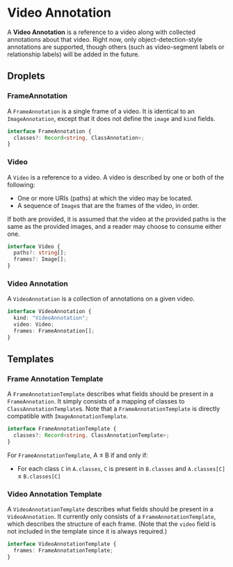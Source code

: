 # Video Annotation

A **Video Annotation** is a reference to a video along with collected annotations about that video.  Right now, only object-detection-style annotations are supported, though others (such as video-segment labels or relationship labels) will be added in the future.

## Droplets

### FrameAnnotation

A `FrameAnnotation` is a single frame of a video.  It is identical to an `ImageAnnotation`, except that it does not define the `image` and `kind` fields.

```ts
interface FrameAnnotation {
  classes?: Record<string, ClassAnnotation>;
}
```

### Video

A `Video` is a reference to a video.  A video is described by one or both of the following:

- One or more URIs (paths) at which the video may be located.
- A sequence of `Image`s that are the frames of the video, in order.

If both are provided, it is assumed that the video at the provided paths is the same as the provided images, and a reader may choose to consume either one.

```ts
interface Video {
  paths?: string[];
  frames?: Image[];
}
```

### Video Annotation

A `VideoAnnotation` is a collection of annotations on a given video.

```ts
interface VideoAnnotation {
  kind: "VideoAnnotation";
  video: Video;
  frames: FrameAnnotation[];
}
```

## Templates

### Frame Annotation Template

A `FrameAnnotationTemplate` describes what fields should be present in a `FrameAnnotation`.  It simply consists of a mapping of classes to `ClassAnnotationTemplate`s.  Note that a `FrameAnnotationTemplate` is directly compatible with `ImageAnnotationTemplate`.

```ts
interface FrameAnnotationTemplate {
  classes?: Record<string, ClassAnnotationTemplate>;
}
```

For `FrameAnnotationTemplate`, A ≤ B if and only if:

- For each class `C` in `A.classes`, `C` is present in `B.classes` and `A.classes[C]` ≤ `B.classes[C]`

### Video Annotation Template

A `VideoAnnotationTemplate` describes what fields should be present in a `VideoAnnotation`.  It currently only consists of a `FrameAnnotationTemplate`, which describes the structure of each frame.  (Note that the `video` field is not included in the template since it is always required.)

```ts
interface VideoAnnotationTemplate {
  frames: FrameAnnotationTemplate;
}
```
